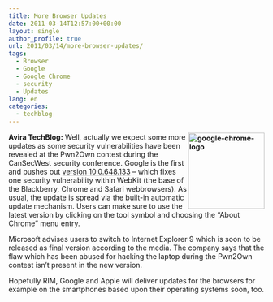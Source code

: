 ```yaml
---
title: More Browser Updates
date: 2011-03-14T12:57:00+00:00
layout: single
author_profile: true
url: 2011/03/14/more-browser-updates/
tags:
  - Browser
  - Google
  - Google Chrome
  - security
  - Updates
lang: en
categories: 
  - techblog
---
```

**[<img title="google-chrome-logo" border="0" alt="google-chrome-logo" align="right" src="http://lh6.ggpht.com/_vaUVXcmC3OI/TX4Jot8NQdI/AAAAAAAADsE/lCQv4385M8M/google-chrome-logo_thumb%5B3%5D.png?imgmax=800" width="150" height="150" />](http://lh4.ggpht.com/_vaUVXcmC3OI/TX4Jl3iO_WI/AAAAAAAADsA/xSy521juU4s/s1600-h/google-chrome-logo%5B5%5D.png)Avira TechBlog:** Well, actually we expect some more updates as some security vulnerabilities have been revealed at the Pwn2Own contest during the CanSecWest security conference. Google is the first and pushes out [version 10.0.648.133](http://googlechromereleases.blogspot.com/2011/03/stable-and-beta-channel-updates.html) – which fixes one security vulnerability within WebKit (the base of the Blackberry, Chrome and Safari webbrowsers). As usual, the update is spread via the built-in automatic update mechanism. Users can make sure to use the latest version by clicking on the tool symbol and choosing the “About Chrome” menu entry.

Microsoft advises users to switch to Internet Explorer 9 which is soon to be released as final version according to the media. The company says that the flaw which has been abused for hacking the laptop during the Pwn2Own contest isn’t present in the new version.

Hopefully RIM, Google and Apple will deliver updates for the browsers for example on the smartphones based upon their operating systems soon, too.